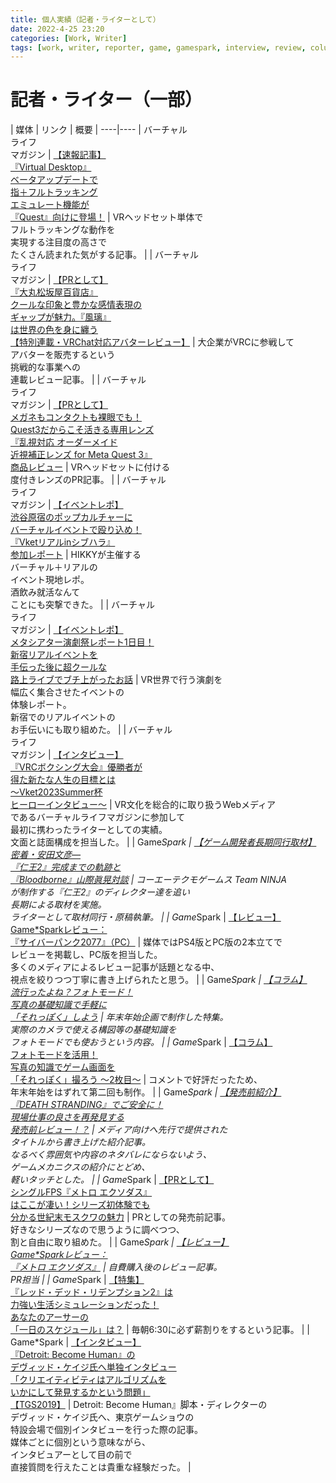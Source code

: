 ```yaml
---
title: 個人実績（記者・ライターとして）
date: 2022-4-25 23:20
categories: [Work, Writer]
tags: [work, writer, reporter, game, gamespark, interview, review, column]
---
```


# 記者・ライター（一部）

| 媒体 | リンク | 概要 |
----|----
| バーチャル<br>ライフ<br>マガジン | [【速報記事】<br>『Virtual Desktop』<br>ベータアップデートで<br>指＋フルトラッキング<br>エミュレート機能が<br>『Quest』向けに登場！](https://vr-lifemagazine.com/virtualdesktop_fulltrackemulation_beta/) | VRヘッドセット単体で<br>フルトラッキングな動作を<br>実現する注目度の高さで<br>たくさん読まれた気がする記事。 |
| バーチャル<br>ライフ<br>マガジン | [【PRとして】<br>『大丸松坂屋百貨店』<br>クールな印象と豊かな感情表現の<br>ギャップが魅力。『風璃』<br>は世界の色を身に纏う<br>【特別連載・VRChat対応アバターレビュー】](https://vr-lifemagazine.com/daimaru_avatar_furi/) | 大企業がVRCに参戦して<br>アバターを販売するという<br>挑戦的な事業への<br>連載レビュー記事。 |
| バーチャル<br>ライフ<br>マガジン | [【PRとして】<br>メガネもコンタクトも裸眼でも！<br>Quest3だからこそ活きる専用レンズ<br>『乱視対応 オーダーメイド<br>近視補正レンズ for Meta Quest 3』<br>商品レビュー](https://vr-lifemagazine.com/review-roox-ordermadelens-quest3/) | VRヘッドセットに付ける<br>度付きレンズのPR記事。 |
| バーチャル<br>ライフ<br>マガジン | [【イベントレポ】<br>渋谷原宿のポップカルチャーに<br>バーチャルイベントで殴り込め！<br>『Vketリアルinシブハラ』<br>参加レポート](https://vr-lifemagazine.com/vket_winter_2023_real/) | HIKKYが主催する<br>バーチャル＋リアルの<br>イベント現地レポ。<br>酒飲み就活なんて<br>ことにも突撃できた。 |
| バーチャル<br>ライフ<br>マガジン | [【イベントレポ】<br>メタシアター演劇祭レポート1日目！<br>新宿リアルイベントを<br>手伝った後に超クールな<br>路上ライブでブチ上がったお話](https://vr-lifemagazine.com/metatheater_day_one/) | VR世界で行う演劇を<br>幅広く集合させたイベントの<br>体験レポート。<br>新宿でのリアルイベントの<br>お手伝いにも取り組めた。 |
| バーチャル<br>ライフ<br>マガジン | [【インタビュー】<br>『VRCボクシング大会』優勝者が<br>得た新たな人生の目標とは<br>～Vket2023Summer杯<br>ヒーローインタビュー～](https://vr-lifemagazine.com/vrcboxing-vket2023summercup-herointerview/) | VR文化を総合的に取り扱うWebメディア<br>であるバーチャルライフマガジンに参加して<br>最初に携わったライターとしての実績。<br>文面と誌面構成を担当した。 |
| Game*Spark | [【ゲーム開発者長期同行取材】<br>密着・安田文彦―<br>『仁王2』完成までの軌跡と<br>『Bloodborne』山際眞晃対談](https://www.gamespark.jp/article/2020/03/13/97486.html) | コーエーテクモゲームス Team NINJA<br>が制作する『仁王2』のディレクター達を追い<br>長期による取材を実施。<br>ライターとして取材同行・原稿執筆。 |
| Game*Spark | [【レビュー】<br>Game*Sparkレビュー：<br>『サイバーパンク2077』（PC）](https://www.gamespark.jp/article/2020/12/29/104967.html) | 媒体ではPS4版とPC版の2本立てで<br>レビューを掲載し、PC版を担当した。<br>多くのメディアによるレビュー記事が話題となる中、<br>視点を絞りつつ丁寧に書き上げられたと思う。 |
| Game*Spark | [【コラム】<br>流行ったよね？フォトモード！<br>写真の基礎知識で手軽に<br>「それっぽく」しよう](https://www.gamespark.jp/article/2019/01/03/86419.html) | 年末年始企画で制作した特集。<br>実際のカメラで使える構図等の基礎知識を<br>フォトモードでも使おうという内容。 |
| Game*Spark | [【コラム】<br>フォトモードを活用！<br>写真の知識でゲーム画面を<br>「それっぽく」撮ろう ～2枚目～](https://www.gamespark.jp/article/2019/01/18/86701.html) | コメントで好評だったため、<br>年末年始をはずれて第二回も制作。 |
| Game*Spark | [【発売前紹介】<br>『DEATH STRANDING』でご安全に！<br>現場仕事の良さを再発見する<br>発売前レビュー！？](https://www.gamespark.jp/article/2019/11/01/94292.html) | メディア向けへ先行で提供された<br>タイトルから書き上げた紹介記事。<br>なるべく雰囲気や内容のネタバレにならないよう、<br>ゲームメカニクスの紹介にとどめ、<br>軽いタッチとした。 |
| Game*Spark | [【PRとして】<br>シングルFPS『メトロ エクソダス』<br>はここが凄い！シリーズ初体験でも<br>分かる世紀末モスクワの魅力](https://www.gamespark.jp/article/2019/02/15/87444.html) | PRとしての発売前記事。<br>好きなシリーズなので思うように調べつつ、<br>割と自由に取り組めた。 |
| Game*Spark | [【レビュー】<br>Game*Sparkレビュー：<br>『メトロ エクソダス』](https://www.gamespark.jp/article/2019/03/21/88336.html) | 自費購入後のレビュー記事。<br>PR担当 |
| Game*Spark | [【特集】<br>『レッド・デッド・リデンプション2』は<br>力強い生活シミュレーションだった！<br>あなたのアーサーの<br>「一日のスケジュール」は？](https://www.gamespark.jp/article/2018/11/02/85001.html) | 毎朝6:30に必ず薪割りをするという記事。 |
| Game*Spark | [【インタビュー】<br>『Detroit: Become Human』の<br>デヴィッド・ケイジ氏へ単独インタビュー<br>「クリエイティビティはアルゴリズムを<br>いかにして発見するかという問題」<br>【TGS2019】](https://www.gamespark.jp/article/2019/09/17/93104.html) | Detroit: Become Human』脚本・ディレクターの<br>デヴィッド・ケイジ氏へ、東京ゲームショウの<br>特設会場で個別インタビューを行った際の記事。<br>媒体ごとに個別という意味ながら、<br>インタビュアーとして目の前で<br>直接質問を行えたことは貴重な経験だった。 |